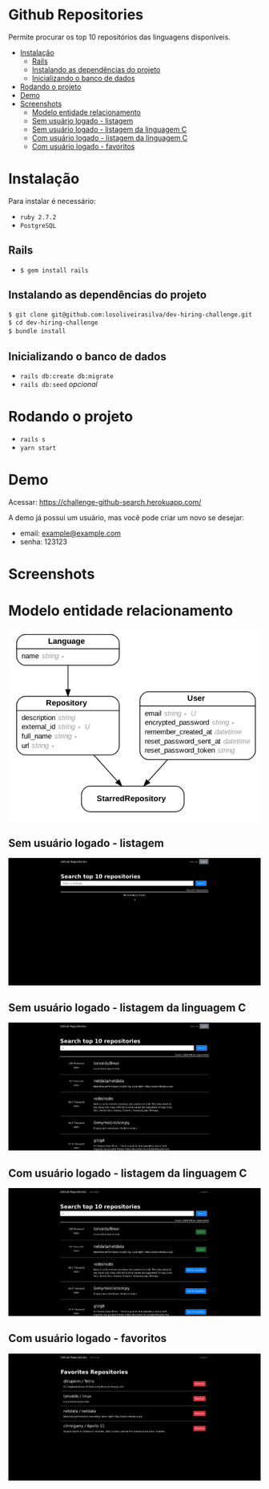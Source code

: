 # Github Repositories

Permite procurar os top 10 repositórios das linguagens disponíveis.

- [Instalação](#instalação)
  - [Rails](#rails)
  - [Instalando as dependências do projeto](#instalando-as-dependências-do-projeto)
  - [Inicializando o banco de dados](#inicializando-o-banco-de-dados)
- [Rodando o projeto](#rodando-o-projeto)
- [Demo](#demo)
- [Screenshots](#screenshots)
  - [Modelo entidade relacionamento](#modelo-entidade-relacionamento)
  - [Sem usuário logado - listagem](#sem-usuário-logado---listagem)
  - [Sem usuário logado - listagem da linguagem C](#sem-usuário-logado---listagem-da-linguagem-c)
  - [Com usuário logado - listagem da linguagem C](#com-usuário-logado---listagem-da-linguagem-c)
  - [Com usuário logado - favoritos](#com-usuário-logado---favoritos)


# Instalação
Para instalar é necessário:
- `ruby 2.7.2`
- `PostgreSQL`

## Rails
- `$ gem install rails`

## Instalando as dependências do projeto
```bash
$ git clone git@github.com:losoliveirasilva/dev-hiring-challenge.git
$ cd dev-hiring-challenge
$ bundle install
```
## Inicializando o banco de dados
- `rails db:create db:migrate`
- `rails db:seed` _opcional_

# Rodando o projeto
- `rails s`
- `yarn start`

# Demo
Acessar: https://challenge-github-search.herokuapp.com/

A demo já possui um usuário, mas você pode criar um novo se desejar:
- email: example@example.com
- senha: 123123

# Screenshots

# Modelo entidade relacionamento
![Entity Relationship Diagram](doc/screenshots/erd.png)

## Sem usuário logado - listagem
![No user - blank list](doc/screenshots/no-user-empty.png)

## Sem usuário logado - listagem da linguagem C
![No user - C list](doc/screenshots/no-user-c.png)

## Com usuário logado - listagem da linguagem C
![No user - C list](doc/screenshots/user-c.png)

## Com usuário logado - favoritos
![No user - C list](doc/screenshots/user-starred.png)
